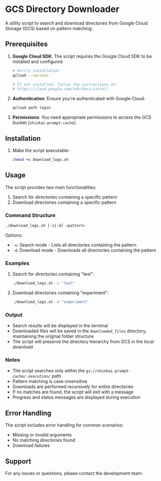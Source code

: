 # GCS Directory Downloader

A utility script to search and download directories from Google Cloud Storage (GCS) based on pattern matching.

## Prerequisites

1. **Google Cloud SDK**: The script requires the Google Cloud SDK to be installed and configured.
   ```bash
   # Verify installation
   gcloud --version
   
   # If not installed, follow the instructions at:
   # https://cloud.google.com/sdk/docs/install
   ```

2. **Authentication**: Ensure you're authenticated with Google Cloud:
   ```bash
   gcloud auth login
   ```

3. **Permissions**: You need appropriate permissions to access the GCS bucket (`shinkai-prompt-cache`).

## Installation

1. Make the script executable:
   ```bash
   chmod +x download_logs.sh
   ```

## Usage

The script provides two main functionalities:
1. Search for directories containing a specific pattern
2. Download directories containing a specific pattern

### Command Structure

```bash
./download_logs.sh [-s|-d] <pattern>
```

Options:
- `-s`: Search mode - Lists all directories containing the pattern
- `-d`: Download mode - Downloads all directories containing the pattern

### Examples

1. Search for directories containing "test":
   ```bash
   ./download_logs.sh -s "test"
   ```

2. Download directories containing "experiment":
   ```bash
   ./download_logs.sh -d "experiment"
   ```

### Output

- Search results will be displayed in the terminal
- Downloaded files will be saved in the `downloaded_files` directory, maintaining the original folder structure
- The script will preserve the directory hierarchy from GCS in the local download

### Notes

- The script searches only within the `gs://shinkai-prompt-cache/.execution/` path
- Pattern matching is case-insensitive
- Downloads are performed recursively for entire directories
- If no matches are found, the script will exit with a message
- Progress and status messages are displayed during execution

## Error Handling

The script includes error handling for common scenarios:
- Missing or invalid arguments
- No matching directories found
- Download failures

## Support

For any issues or questions, please contact the development team. 